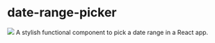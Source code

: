 # date-range-picker
![](https://github.com/TomMcKenna1/dat-range-picker/blob/main/resources/demo.gif)
A stylish functional component to pick a date range in a React app.
